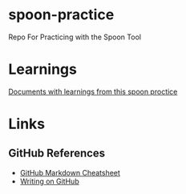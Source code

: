 # spoon-practice
Repo For Practicing with the Spoon Tool

# Learnings
[Documents with learnings from this spoon proctice](LEARNINGS.md) 

# Links
## GitHub References
* [GitHub Markdown Cheatsheet](https://github.com/adam-p/markdown-here/wiki/Markdown-Cheatsheet)
* [Writing on GitHub](https://docs.github.com/en/get-started/writing-on-github)

